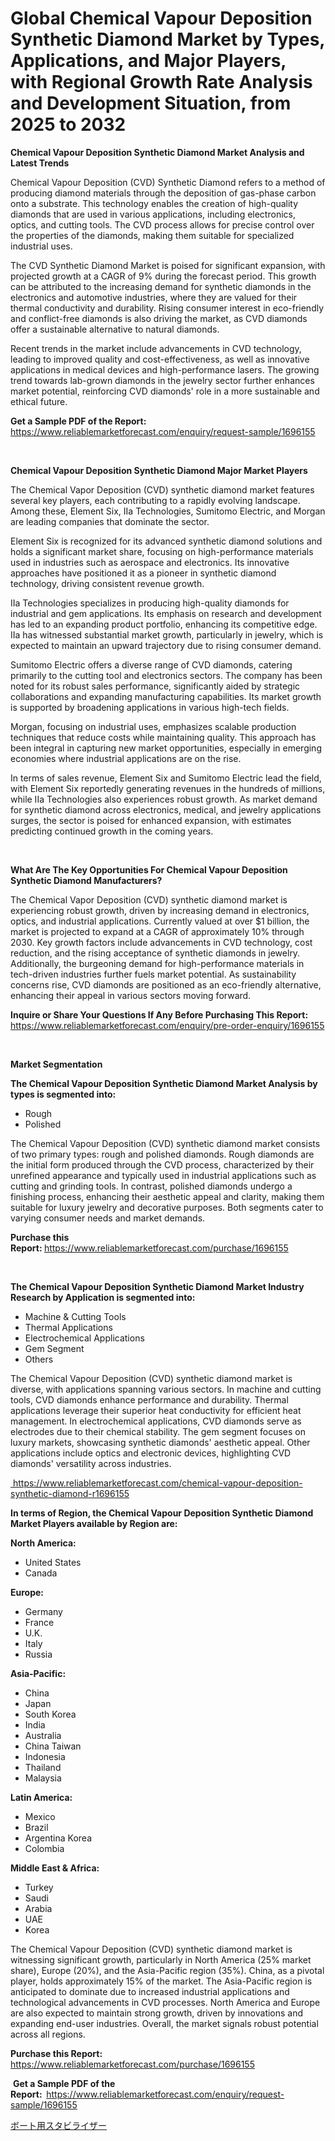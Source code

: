 <p><h1>Global Chemical Vapour Deposition Synthetic Diamond Market by Types, Applications, and Major Players, with Regional Growth Rate Analysis and Development Situation, from 2025 to 2032</h1></p><p><strong>Chemical Vapour Deposition Synthetic Diamond Market Analysis and Latest Trends</strong></p>
<p><p>Chemical Vapour Deposition (CVD) Synthetic Diamond refers to a method of producing diamond materials through the deposition of gas-phase carbon onto a substrate. This technology enables the creation of high-quality diamonds that are used in various applications, including electronics, optics, and cutting tools. The CVD process allows for precise control over the properties of the diamonds, making them suitable for specialized industrial uses.</p><p>The CVD Synthetic Diamond Market is poised for significant expansion, with projected growth at a CAGR of 9% during the forecast period. This growth can be attributed to the increasing demand for synthetic diamonds in the electronics and automotive industries, where they are valued for their thermal conductivity and durability. Rising consumer interest in eco-friendly and conflict-free diamonds is also driving the market, as CVD diamonds offer a sustainable alternative to natural diamonds.</p><p>Recent trends in the market include advancements in CVD technology, leading to improved quality and cost-effectiveness, as well as innovative applications in medical devices and high-performance lasers. The growing trend towards lab-grown diamonds in the jewelry sector further enhances market potential, reinforcing CVD diamonds' role in a more sustainable and ethical future.</p></p>
<p><strong>Get a Sample PDF of the Report:&nbsp;</strong> <a href="https://www.reliablemarketforecast.com/enquiry/request-sample/1696155?utm_campaign=1105&utm_medium=2&utm_source=Github&utm_content=ia&utm_term=08012025&utm_id=chemical-vapour-deposition-synthetic-diamond">https://www.reliablemarketforecast.com/enquiry/request-sample/1696155</a></p>
<p>&nbsp;</p>
<p><strong>Chemical Vapour Deposition Synthetic Diamond Major Market Players</strong></p>
<p><p>The Chemical Vapor Deposition (CVD) synthetic diamond market features several key players, each contributing to a rapidly evolving landscape. Among these, Element Six, IIa Technologies, Sumitomo Electric, and Morgan are leading companies that dominate the sector.</p><p>Element Six is recognized for its advanced synthetic diamond solutions and holds a significant market share, focusing on high-performance materials used in industries such as aerospace and electronics. Its innovative approaches have positioned it as a pioneer in synthetic diamond technology, driving consistent revenue growth.</p><p>IIa Technologies specializes in producing high-quality diamonds for industrial and gem applications. Its emphasis on research and development has led to an expanding product portfolio, enhancing its competitive edge. IIa has witnessed substantial market growth, particularly in jewelry, which is expected to maintain an upward trajectory due to rising consumer demand.</p><p>Sumitomo Electric offers a diverse range of CVD diamonds, catering primarily to the cutting tool and electronics sectors. The company has been noted for its robust sales performance, significantly aided by strategic collaborations and expanding manufacturing capabilities. Its market growth is supported by broadening applications in various high-tech fields.</p><p>Morgan, focusing on industrial uses, emphasizes scalable production techniques that reduce costs while maintaining quality. This approach has been integral in capturing new market opportunities, especially in emerging economies where industrial applications are on the rise.</p><p>In terms of sales revenue, Element Six and Sumitomo Electric lead the field, with Element Six reportedly generating revenues in the hundreds of millions, while IIa Technologies also experiences robust growth. As market demand for synthetic diamond across electronics, medical, and jewelry applications surges, the sector is poised for enhanced expansion, with estimates predicting continued growth in the coming years.</p></p>
<p>&nbsp;</p>
<p><strong>What Are The Key Opportunities For Chemical Vapour Deposition Synthetic Diamond Manufacturers?</strong></p>
<p><p>The Chemical Vapor Deposition (CVD) synthetic diamond market is experiencing robust growth, driven by increasing demand in electronics, optics, and industrial applications. Currently valued at over $1 billion, the market is projected to expand at a CAGR of approximately 10% through 2030. Key growth factors include advancements in CVD technology, cost reduction, and the rising acceptance of synthetic diamonds in jewelry. Additionally, the burgeoning demand for high-performance materials in tech-driven industries further fuels market potential. As sustainability concerns rise, CVD diamonds are positioned as an eco-friendly alternative, enhancing their appeal in various sectors moving forward.</p></p>
<p><strong>Inquire or Share Your Questions If Any Before Purchasing This Report:</strong> <a href="https://www.reliablemarketforecast.com/enquiry/pre-order-enquiry/1696155?utm_campaign=1105&utm_medium=2&utm_source=Github&utm_content=ia&utm_term=08012025&utm_id=chemical-vapour-deposition-synthetic-diamond">https://www.reliablemarketforecast.com/enquiry/pre-order-enquiry/1696155</a></p>
<p>&nbsp;</p>
<p><strong>Market Segmentation</strong></p>
<p><strong>The Chemical Vapour Deposition Synthetic Diamond Market Analysis by types is segmented into:</strong></p>
<p><ul><li>Rough</li><li>Polished</li></ul></p>
<p><p>The Chemical Vapour Deposition (CVD) synthetic diamond market consists of two primary types: rough and polished diamonds. Rough diamonds are the initial form produced through the CVD process, characterized by their unrefined appearance and typically used in industrial applications such as cutting and grinding tools. In contrast, polished diamonds undergo a finishing process, enhancing their aesthetic appeal and clarity, making them suitable for luxury jewelry and decorative purposes. Both segments cater to varying consumer needs and market demands.</p></p>
<p><strong>Purchase this Report:&nbsp;</strong><a href="https://www.reliablemarketforecast.com/purchase/1696155?utm_campaign=1105&utm_medium=2&utm_source=Github&utm_content=ia&utm_term=08012025&utm_id=chemical-vapour-deposition-synthetic-diamond">https://www.reliablemarketforecast.com/purchase/1696155</a></p>
<p>&nbsp;</p>
<p><strong>The Chemical Vapour Deposition Synthetic Diamond Market Industry Research by Application is segmented into:</strong></p>
<p><ul><li>Machine & Cutting Tools</li><li>Thermal Applications</li><li>Electrochemical Applications</li><li>Gem Segment</li><li>Others</li></ul></p>
<p><p>The Chemical Vapour Deposition (CVD) synthetic diamond market is diverse, with applications spanning various sectors. In machine and cutting tools, CVD diamonds enhance performance and durability. Thermal applications leverage their superior heat conductivity for efficient heat management. In electrochemical applications, CVD diamonds serve as electrodes due to their chemical stability. The gem segment focuses on luxury markets, showcasing synthetic diamonds' aesthetic appeal. Other applications include optics and electronic devices, highlighting CVD diamonds' versatility across industries.</p></p>
<p><a href="https://www.reliablemarketforecast.com/chemical-vapour-deposition-synthetic-diamond-r1696155?utm_campaign=1105&utm_medium=2&utm_source=Github&utm_content=ia&utm_term=08012025&utm_id=chemical-vapour-deposition-synthetic-diamond">&nbsp;https://www.reliablemarketforecast.com/chemical-vapour-deposition-synthetic-diamond-r1696155</a></p>
<p><strong>In terms of Region, the Chemical Vapour Deposition Synthetic Diamond Market Players available by Region are:</strong></p>
<p>
    <p> <strong> North America: </strong>
        <ul>
            <li>United States</li>
            <li>Canada</li>
        </ul>
        </p> 
    <p> <strong> Europe: </strong>
        <ul>
            <li>Germany</li>
            <li>France</li>
            <li>U.K.</li>
            <li>Italy</li>
            <li>Russia</li>
        </ul>
        </p> 
    <p> <strong> Asia-Pacific: </strong>
        <ul>
            <li>China</li>
            <li>Japan</li>
            <li>South Korea</li>
            <li>India</li>
            <li>Australia</li>
            <li>China Taiwan</li>
            <li>Indonesia</li>
            <li>Thailand</li>
            <li>Malaysia</li>
        </ul>
        </p> 
    <p> <strong> Latin America: </strong>
        <ul>
            <li>Mexico</li>
            <li>Brazil</li>
            <li>Argentina Korea</li>
            <li>Colombia</li>
        </ul>
        </p> 
    <p> <strong> Middle East & Africa: </strong>
        <ul>
            <li>Turkey</li>
            <li>Saudi</li>
            <li>Arabia</li>
            <li>UAE</li>
            <li>Korea</li>
        </ul>
    </p>
    </p>
<p><p>The Chemical Vapour Deposition (CVD) synthetic diamond market is witnessing significant growth, particularly in North America (25% market share), Europe (20%), and the Asia-Pacific region (35%). China, as a pivotal player, holds approximately 15% of the market. The Asia-Pacific region is anticipated to dominate due to increased industrial applications and technological advancements in CVD processes. North America and Europe are also expected to maintain strong growth, driven by innovations and expanding end-user industries. Overall, the market signals robust potential across all regions.</p></p>
<p><strong>Purchase this Report: </strong><a href="https://www.reliablemarketforecast.com/purchase/1696155?utm_campaign=1105&utm_medium=2&utm_source=Github&utm_content=ia&utm_term=08012025&utm_id=chemical-vapour-deposition-synthetic-diamond">https://www.reliablemarketforecast.com/purchase/1696155</a></p>
<p>&nbsp;<strong>Get a Sample PDF of the Report:&nbsp;&nbsp;</strong><a href="https://www.reliablemarketforecast.com/enquiry/request-sample/1696155?utm_campaign=1105&utm_medium=2&utm_source=Github&utm_content=ia&utm_term=08012025&utm_id=chemical-vapour-deposition-synthetic-diamond">https://www.reliablemarketforecast.com/enquiry/request-sample/1696155</a></p>
<p><strong></strong></p>
<p><p><a href="https://github.com/lababdou/Market-Research-Report-List-6/blob/main/818606729737.md?utm_campaign=1105&utm_medium=2&utm_source=Github&utm_content=ia&utm_term=08012025&utm_id=chemical-vapour-deposition-synthetic-diamond">ボート用スタビライザー</a></p></p>